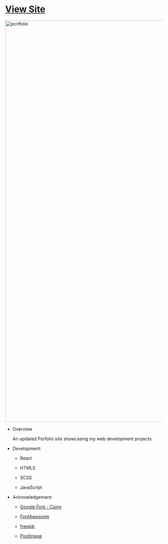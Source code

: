  <!--rrcnlas 
	 portfolio - README.md - 05142019
-->

# **[View Site](https://rrcanlas.github.io/works/)** #

<img width="1280" alt="portfolio" src="https://user-images.githubusercontent.com/22067947/57728212-362aac80-7648-11e9-9286-f56a8ed82c8a.png">

* Overview 

   An updated Porfolio site showcasing my web development projects. 

 * Development:

    - React

    - HTML5

   	- SCSS

   	- JavaScript

 * Acknowledgement:

 	- [Google Font - Coiny](href="https://fonts.google.com/specimen/Coiny)

   	- [FontAwesome](https://fontawesome.com/?from=io) 

   	- [freepik](https://www.freepik.com/)
	
	- [PostImage](https://postimages.org/)
